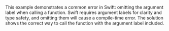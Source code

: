 This example demonstrates a common error in Swift: omitting the argument label when calling a function. Swift requires argument labels for clarity and type safety, and omitting them will cause a compile-time error.  The solution shows the correct way to call the function with the argument label included.